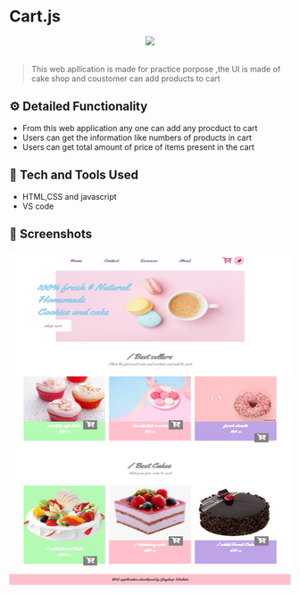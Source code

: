 # Cart.js
<div align="center">
  <img width="200px" src="dic.png"/>
</div>
<br>

> This web apllication is made for practice porpose ,the UI is made of cake shop and coustomer can add products to cart


## ⚙️ Detailed Functionality
* From this web application any one can add any procduct to cart
* Users can get the information like numbers of products in cart
* Users can get  total amount of price of items present in the cart 
 
## 🚀 Tech and Tools Used

* HTML,CSS and javascript
* VS code


## 📸 Screenshots

<img src="snapshot.png" width="800px" height="600px">
